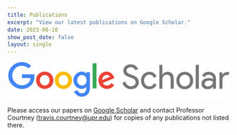 ```yaml
---
title: Publications
excerpt: "View our latest publications on Google Scholar."
date: 2023-06-10
show_post_date: false
layout: single
---
```


<div style="text-align: center;">
<a href="https://scholar.google.com/citations?hl=en&user=hK_DxtUAAAAJ">
<img src="featured-hex.png" width="600"> 
</a>
</div>

Please access our papers on [Google Scholar](https://scholar.google.com/citations?hl=en&user=hK_DxtUAAAAJ) and contact Professor Courtney (travis.courtney@upr.edu) for copies of any publications not listed there.